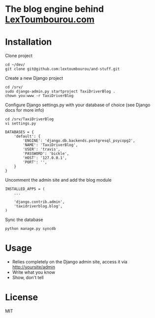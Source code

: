 # The blog engine behind [LexToumbourou.com](http://lextoumbourou.com)

Installation
============

Clone project

```
cd ~/dev/
git clone git@github.com:lextoumbourou/and-stuff.git
```

Create a new Django project

```
cd /srv/
sudo django-admin.py startproject TaxiDriverBlog .
chown you:www -r TaxiDriverBlog
```

Configure Django settings.py with your database of choice (see Django docs for more info)

```
cd /srv/TaxiDriverBlog
vi settings.py
```
```
DATABASES = {
    'default': {
        'ENGINE': 'django.db.backends.postgresql_psycopg2',
        'NAME': 'TaxiDriverBlog',
        'USER': 'travis',
        'PASSWORD': 'bickle',
        'HOST': '127.0.0.1',
        'PORT': '',
    } 
}
```

Uncomment the admin site and add the blog module

```
INSTALLED_APPS = (
    ...

    'django.contrib.admin',
    'taxidriverblog.blog',
)
```

Sync the database

```
python manage.py syncdb
```

Usage
======

* Relies completely on the Django admin site, access it via [http://yoursite/admin](http://yousite/admin)
* Write what you know
* Show, don't tell

License
=======

MIT

